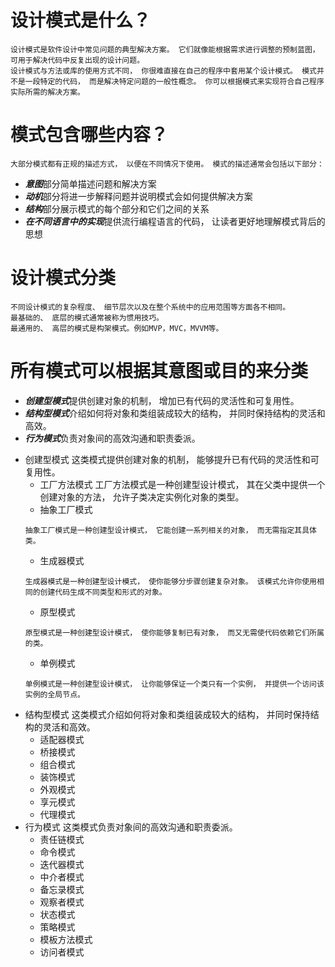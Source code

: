 
# 设计模式是什么？
    设计模式是软件设计中常见问题的典型解决方案。 它们就像能根据需求进行调整的预制蓝图， 可用于解决代码中反复出现的设计问题。
    设计模式与方法或库的使用方式不同， 你很难直接在自己的程序中套用某个设计模式。 模式并不是一段特定的代码， 而是解决特定问题的一般性概念。 你可以根据模式来实现符合自己程序实际所需的解决方案。

# 模式包含哪些内容？
    大部分模式都有正规的描述方式， 以便在不同情况下使用。 模式的描述通常会包括以下部分：
* ***意图***部分简单描述问题和解决方案
* ***动机***部分将进一步解释问题并说明模式会如何提供解决方案
* ***结构***部分展示模式的每个部分和它们之间的关系
* ***在不同语言中的实现***提供流行编程语言的代码， 让读者更好地理解模式背后的思想

# 设计模式分类
    不同设计模式的复杂程度、 细节层次以及在整个系统中的应用范围等方面各不相同。
    最基础的、 底层的模式通常被称为惯用技巧。
    最通用的、 高层的模式是构架模式。例如MVP，MVC，MVVM等。
# 所有模式可以根据其意图或目的来分类
* ***创建型模式***提供创建对象的机制， 增加已有代码的灵活性和可复用性。
* ***结构型模式***介绍如何将对象和类组装成较大的结构， 并同时保持结构的灵活和高效。
* ***行为模式***负责对象间的高效沟通和职责委派。

- 创建型模式
    这类模式提供创建对象的机制， 能够提升已有代码的灵活性和可复用性。
    - 工厂方法模式
        工厂方法模式是一种创建型设计模式， 其在父类中提供一个创建对象的方法， 允许子类决定实例化对象的类型。
    - 抽象工厂模式
    ```
    抽象工厂模式是一种创建型设计模式， 它能创建一系列相关的对象， 而无需指定其具体类。
    ```
    - 生成器模式
    ```
    生成器模式是一种创建型设计模式， 使你能够分步骤创建复杂对象。 该模式允许你使用相同的创建代码生成不同类型和形式的对象。
    ```
    - 原型模式
    ```
    原型模式是一种创建型设计模式， 使你能够复制已有对象， 而又无需使代码依赖它们所属的类。
    ```
    - 单例模式
    ```
    单例模式是一种创建型设计模式， 让你能够保证一个类只有一个实例， 并提供一个访问该实例的全局节点。
    ```
- 结构型模式
    这类模式介绍如何将对象和类组装成较大的结构， 并同时保持结构的灵活和高效。
    - 适配器模式
    - 桥接模式
    - 组合模式
    - 装饰模式
    - 外观模式
    - 享元模式
    - 代理模式
- 行为模式
    这类模式负责对象间的高效沟通和职责委派。
    - 责任链模式   
    - 命令模式
    - 迭代器模式
    - 中介者模式
    - 备忘录模式
    - 观察者模式
    - 状态模式
    - 策略模式
    - 模板方法模式
    - 访问者模式
